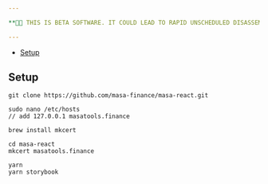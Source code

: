 ```yaml
---

**🌽🌽 THIS IS BETA SOFTWARE. IT COULD LEAD TO RAPID UNSCHEDULED DISASSEMBLY. If you run into problems, please open up a new issue. 🌽🌽**

---
```


<!-- TOC -->

* [Setup](#setup)

<!-- TOC -->

## Setup

```
git clone https://github.com/masa-finance/masa-react.git

sudo nano /etc/hosts
// add 127.0.0.1 masatools.finance

brew install mkcert

cd masa-react
mkcert masatools.finance

yarn 
yarn storybook
```
